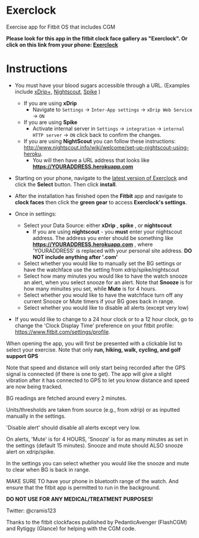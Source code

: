 # Exerclock
Exercise app for Fitbit OS that includes CGM

**Please look for this app in the fitbit clock face gallery as "Exerclock". Or click on this link from your phone: [Exerclock](https://gam.fitbit.com/gallery/app/f483f7c4-b592-4760-a50b-234ef75cc912)**

# Instructions

- You must have your blood sugars accessible through a URL. (Examples include [xDrip+](https://github.com/jamorham/xDrip-plus), [Nightscout](http://www.nightscout.info/wiki/welcome/set-up-nightscout-using-heroku), [Spike](https://spike-app.com/) )
  - If you are using **xDrip** 
    - Navigate to `Settings` -> `Inter-App settings` -> `xDrip Web Service` -> `ON` 
  - If you are using **Spike**  
    - Activate internal server in `Settings` -> `integration` -> `internal HTTP server` -> `ON` click back to confirm the changes.
  - If you are using **NightScout** you can follow these instructions: http://www.nightscout.info/wiki/welcome/set-up-nightscout-using-heroku. 
    - You will then have a URL address that looks like **https://YOURADDRESS.herokuapp.com**

- Starting on your phone, navigate to the [latest version of Exerclock](https://gam.fitbit.com/gallery/app/f483f7c4-b592-4760-a50b-234ef75cc912) and click the **Select** button. Then click **install**. 
- After the installation has finished open the **Fitbit** app and navigate to **clock faces** then click the **green gear** to access **Exerclock's settings**.
- Once in settings:  
  - Select your Data Source: either **xDrip** ,  **spike** , or **nightscout**
    - If you are using **nightscout** - you **must** enter your nightscout address. The address you enter should be something like **https://YOURADDRESS.herokuapp.com** , where 'YOURADDRESS' is replaced with your personal site address. **DO NOT include anything after '.com'**
   - Select whether you would like to manually set the BG settings or have the watchface use the setting from xdrip/spike/nightscout
   - Select how many minutes you would like to have the watch snooze an alert, when you select snooze for an alert. Note that **Snooze** is for how many minuites you set, while **Mute** is for 4 hours.
   - Select whether you would like to have the watchface turn off any current Snooze or Mute timers if your BG goes back in range.
   - Select whether you would like to disable all alerts (except very low)
- If you would like to change to a 24 hour clock or to a 12 hour clock, go to change the 'Clock Display Time' preference on your fitbit profile: https://www.fitbit.com/settings/profile. 

When opening the app, you will first be presented with a clickable list to select your exercise. Note that only **run, hiking, walk, cycling, and golf support GPS**

Note that speed and distance will only start being recorded after the GPS signal is connected (if there is one to get). The app will give a slight vibration after it has connected to GPS to let you know distance and speed are now being tracked.

BG readings are fetched around every 2 minutes. 

Units/thresholds are taken from source (e.g., from xdrip) or as inputted manually in the settings.

'Disable alert' should disable all alerts except very low.

On alerts, 'Mute' is for 4 HOURS, 'Snooze' is for as many minutes as set in the settings (default 15 minutes). 
Snooze and mute should ALSO snooze alert on xdrip/spike.

In the settings you can select whether you would like the snooze and mute to clear when BG is back in range.

MAKE SURE TO have your phone in bluetooth range of the watch. And ensure that the fitbit app is permitted to run in the background.

**DO NOT USE FOR ANY MEDICAL/TREATMENT PURPOSES!**

Twitter: @cramis123

Thanks to the fitbit clockfaces published by PedanticAvenger (FlashCGM) and Rytiggy (Glance) for helping with the CGM code.
